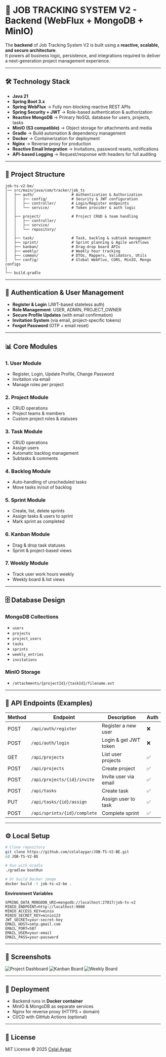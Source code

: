 # 🚀 JOB TRACKING SYSTEM V2 - Backend (WebFlux + MongoDB + MinIO)

The **backend** of Job Tracking System V2 is built using a **reactive, scalable, and secure architecture**.  
It powers all business logic, persistence, and integrations required to deliver a next-generation project management experience.

---

## 🛠️ Technology Stack

- **Java 21**
- **Spring Boot 3.x**
- **Spring WebFlux** → Fully non-blocking reactive REST APIs
- **Spring Security + JWT** → Role-based authentication & authorization
- **Reactive MongoDB** → Primary NoSQL database for users, projects, tasks
- **MinIO (S3 compatible)** → Object storage for attachments and media
- **Gradle** → Build automation & dependency management
- **Docker** → Containerization for deployment
- **Nginx** → Reverse proxy for production
- **Reactive Email Integration** → Invitations, password resets, notifications
- **API-based Logging** → Request/response with headers for full auditing

---

## 📂 Project Structure

```
job-ts-v2-be/
│── src/main/java/com/tracker/job_ts
│   ├── auth/                 # Authentication & Authorization
│   │   ├── config/           # Security & JWT configuration
│   │   ├── controller/       # Login/Register endpoints
│   │   └── service/          # Token provider & auth logic
│   │
│   ├── project/              # Project CRUD & team handling
│   │   ├── controller/
│   │   ├── service/
│   │   └── repository/
│   │
│   ├── task/                 # Task, backlog & subtask management
│   ├── sprint/               # Sprint planning & Agile workflows
│   ├── kanban/               # Drag-drop board APIs
│   ├── weekly/               # Weekly hour tracking
│   ├── common/               # DTOs, Mappers, Validators, Utils
│   └── config/               # Global WebFlux, CORS, MinIO, Mongo configs
│
└── build.gradle
```

---

## 🔐 Authentication & User Management

- **Register & Login** (JWT-based stateless auth)
- **Role Management**: USER, ADMIN, PROJECT_OWNER
- **Secure Profile Updates** (with email confirmation)
- **Invitation System** (via email, project-specific tokens)
- **Forgot Password** (OTP + email reset)

---

## 📊 Core Modules

### 1. User Module
- Register, Login, Update Profile, Change Password
- Invitation via email
- Manage roles per project

### 2. Project Module
- CRUD operations
- Project teams & members
- Custom project roles & statuses

### 3. Task Module
- CRUD operations
- Assign users
- Automatic backlog management
- Subtasks & comments

### 4. Backlog Module
- Auto-handling of unscheduled tasks
- Move tasks in/out of backlog

### 5. Sprint Module
- Create, list, delete sprints
- Assign tasks & users to sprint
- Mark sprint as completed

### 6. Kanban Module
- Drag & drop task statuses
- Sprint & project-based views

### 7. Weekly Module
- Track user work hours weekly
- Weekly board & list views

---

## 🗄️ Database Design

### MongoDB Collections
- `users`
- `projects`
- `project_users`
- `tasks`
- `sprints`
- `weekly_entries`
- `invitations`

### MinIO Storage
- `/attachments/{projectId}/{taskId}/filename.ext`

---

## 📡 API Endpoints (Examples)

| Method | Endpoint                        | Description                    | Auth |
|--------|---------------------------------|--------------------------------|------|
| POST   | `/api/auth/register`            | Register a new user            | ❌   |
| POST   | `/api/auth/login`               | Login & get JWT token          | ❌   |
| GET    | `/api/projects`                 | List user projects             | ✅   |
| POST   | `/api/projects`                 | Create project                 | ✅   |
| POST   | `/api/projects/{id}/invite`     | Invite user via email          | ✅   |
| POST   | `/api/tasks`                    | Create task                    | ✅   |
| PUT    | `/api/tasks/{id}/assign`        | Assign user to task            | ✅   |
| POST   | `/api/sprints/{id}/complete`    | Complete sprint                | ✅   |

---

## ⚙️ Local Setup

```bash
# Clone repository
git clone https://github.com/celalaygar/JOB-TS-V2-BE.git
cd JOB-TS-V2-BE

# Run with Gradle
./gradlew bootRun

# Or build Docker image
docker build -t job-ts-v2-be .
```

**Environment Variables**

```env
SPRING_DATA_MONGODB_URI=mongodb://localhost:27017/job-ts-v2
MINIO_ENDPOINT=http://localhost:9000
MINIO_ACCESS_KEY=minio
MINIO_SECRET_KEY=minio123
JWT_SECRET=your-secret-key
EMAIL_HOST=smtp.gmail.com
EMAIL_PORT=587
EMAIL_USER=your-email
EMAIL_PASS=your-password
```

---

## 📸 Screenshots

![Project Dashboard](https://raw.githubusercontent.com/celalaygar/main/refs/heads/main/project/job-tracking-system-v2/job-ts-1.png)
![Kanban Board](https://raw.githubusercontent.com/celalaygar/main/refs/heads/main/project/job-tracking-system-v2/job-ts-2.png)
![Weekly Board](https://raw.githubusercontent.com/celalaygar/main/refs/heads/main/project/job-tracking-system-v2/job-ts-3.png)

---

## 🚀 Deployment

- Backend runs in **Docker container**
- MinIO & MongoDB as separate services
- Nginx for reverse proxy (HTTPS + domain)
- CI/CD with GitHub Actions (optional)

---

## 📜 License

MIT License © 2025 [Celal Aygar](https://celalaygar.github.io)
